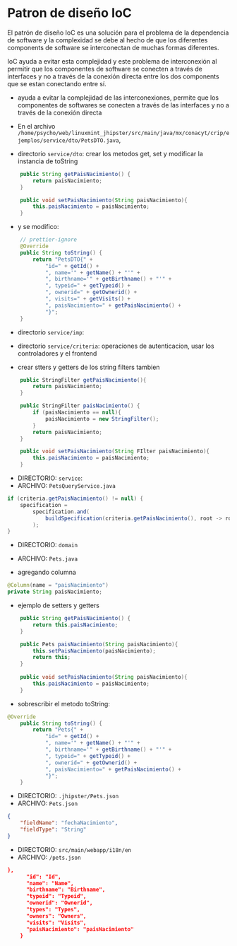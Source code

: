 # Patron de diseño IoC

El patrón de diseño IoC es una solución para el problema de la dependencia de software y la complexidad se debe al hecho de que los diferentes components de software se interconectan de muchas formas diferentes.

IoC ayuda a evitar esta complejidad y este problema de interconexión al permitir que los componentes de software se conecten a través de interfaces y no a través de la conexión directa entre los dos components que se estan conectando entre sí.

- ayuda a evitar la complejidad de las interconexiones, permite
que los componentes de softwares se
conecten a través de las interfaces y no a través de la conexión directa


- En el archivo `/home/psycho/web/linuxmint_jhipster/src/main/java/mx/conacyt/crip/ejemplos/service/dto/PetsDTO.java`, 
- directorio `service/dto`:
crear los metodos get, set y modificar la instancia de toString

```java
    public String getPaisNacimiento() {
        return paisNacimiento;
    }

    public void setPaisNacimiento(String paisNacimiento){
        this.paisNacimiento = paisNacimiento;
    }
```

- y se modifico:

```java
    // prettier-ignore
    @Override
    public String toString() {
        return "PetsDTO{" +
            "id=" + getId() +
            ", name='" + getName() + "'" +
            ", birthname='" + getBirthname() + "'" +
            ", typeid=" + getTypeid() +
            ", ownerid=" + getOwnerid() +
            ", visits=" + getVisits() +
            ", paisNacimiento=" + getPaisNacimiento() +
            "}";
    }
```


- directorio `service/imp`:

- directorio  `service/criteria`:
operaciones de autenticacion, usar
los controladores y el frontend

- crear stters y getters de los string filters tambien

```java
    public StringFilter getPaisNacimiento(){
        return paisNacimiento;
    }

    public StringFilter paisNacimiento() {
        if (paisNacimiento == null){
            paisNacimiento = new StringFilter();
        }
        return paisNacimiento;
    }

    public void setPaisNacimiento(String FIlter paisNacimiento){
        this.paisNacimiento = paisNacimiento;
    }
```

- DIRECTORIO: `service`:
- ARCHIVO: `PetsQueryService.java`
```java
if (criteria.getPaisNacimiento() != null) {
    specification = 
        specification.and(
            buildSpecification(criteria.getPaisNacimiento(), root -> root.join(Pets_.paisNacimiento, JoinType.LEFT).get(Pets_.id) )
        );
}
```

- DIRECTORIO: `domain`
- ARCHIVO: `Pets.java`

- agregando columna
```java
@Column(name = "paisNacimiento")
private String paisNacimiento;
```

- ejemplo de setters y getters
```java
    public String getPaisNacimiento() {
        return this.paisNacimiento;
    }

    public Pets paisNacimiento(String paisNacimiento){
        this.setPaisNacimiento(paisNacimiento);
        return this;
    }
    
    public void setPaisNacimiento(String paisNacimiento){
        this.paisNacimiento = paisNacimiento;
    }
```
- sobrescribir el metodo toString:
```java
@Override
    public String toString() {
        return "Pets{" +
            "id=" + getId() +
            ", name='" + getName() + "'" +
            ", birthname='" + getBirthname() + "'" +
            ", typeid=" + getTypeid() +
            ", ownerid=" + getOwnerid() +
            ", paisNacimiento=" + getPaisNacimiento() +
            "}";
    }
```


- DIRECTORIO: `.jhipster/Pets.json`
- ARCHIVO: `Pets.json`

```json
{
    "fieldName": "fechaNacimiento",
    "fieldType": "String"
}
```
- DIRECTORIO: `src/main/webapp/i18n/en`
- ARCHIVO: `/pets.json`

```json
},
      "id": "Id",
      "name": "Name",
      "birthname": "Birthname",
      "typeid": "Typeid",
      "ownerid": "Ownerid",
      "types": "Types",
      "owners": "Owners",
      "visits": "Visits",
      "paisNacimiento": "paisNacimiento"
    }
```

